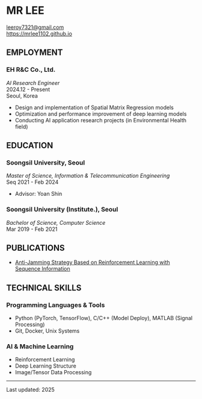 # MR LEE

leeroy7321@gmail.com  
https://mrlee1102.github.io

## EMPLOYMENT

### EH R&C Co., Ltd.
*AI Research Engineer*  
2024.12 - Present  
Seoul, Korea
- Design and implementation of Spatial Matrix Regression models
- Optimization and performance improvement of deep learning models
- Conducting AI application research projects (in Environmental Health field) 

## EDUCATION

### Soongsil University, Seoul
*Master of Science, Information & Telecommunication Engineering*  
Seq 2021 - Feb 2024  
- Advisor: Yoan Shin

### Soongsil University (Institute.), Seoul
*Bachelor of Science, Computer Science*  
Mar 2019 - Feb 2021

## PUBLICATIONS
- [Anti-Jamming Strategy Based on Reinforcement Learning with Sequence Information](https://ieeexplore.ieee.org/abstract/document/10463328)

## TECHNICAL SKILLS

### Programming Languages & Tools
- Python (PyTorch, TensorFlow), C/C++ (Model Deploy), MATLAB (Signal Processing)
- Git, Docker, Unix Systems

### AI & Machine Learning
- Reinforcement Learning
- Deep Learning Structure
- Image/Tensor Data Processing

---
Last updated: 2025
